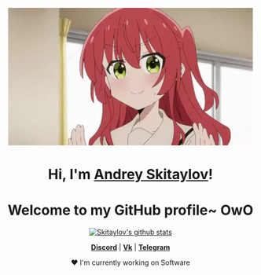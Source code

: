 <p align="center">
  <a href="https://vk.com/a.skitaylov"><img src="kita-ikuyo-rap.webp" alt="Banner"></a>
</p>

<h1 align="center">Hi, I'm <a href="https://vk.me/a.skitaylov">Andrey Skitaylov</a>!</h1>
<h1 align="center">Welcome to my GitHub profile~ OwO</h1>

<p align="center">
  <a href="https://github.com/Skitaylov"><img src="https://github-readme-stats.vercel.app/api?username=skitaylov&hide_border=true&show_icons=true&theme=dark" alt="Skitaylov's github stats"></a>
</p>

<p align="center">
  <strong><a href="https://discord.gg/nYXzaUS">Discord</a></strong> |
  <strong><a href="https://vk.me/a.skitaylov">Vk</a></strong> |
  <strong><a href="https://t.me/skeetlaytov">Telegram</a></strong>
</p>

<p align="center">❤ I'm currently working on Software</p>

<!--
**edisonlee55/edisonlee55** is a ✨ _special_ ✨ repository because its `README.md` (this file) appears on your GitHub profile.

Here are some ideas to get you started:

- 🔭 I’m currently working on ...
- 🌱 I’m currently learning ...
- 👯 I’m looking to collaborate on ...
- 🤔 I’m looking for help with ...
- 💬 Ask me about ...
- 📫 How to reach me: ...
- 😄 Pronouns: ...
- ⚡ Fun fact: ...
-->
